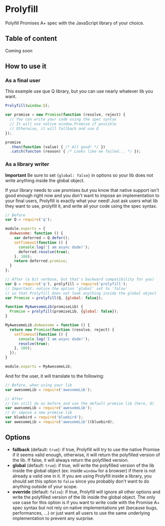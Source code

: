 # Prolyfill

Polyfill Promises A+ spec with the JavaScript library of your choice.

## Table of content

Coming soon

## How to use it

### As a final user

This example use que Q library, but you can use nearly whatever lib you want.

~~~ javascript
Prolyfill(window.Q);

var promise = new Promise(function (resolve, reject) {
  // You can write your code using the spec syntax
  // It will use native window.Promise if possible
  // Otherwise, it will fallback and use Q
});

promise
  .then(function (value) { /* All good! */ })
  .catch(functon (reason) { /* Looks like we failed... */ });
~~~

### As a library writer

**Important** Be sure to set `{global: false}` in options so your lib does not write anything inside the global object.

If your library needs to use promises but you know that native support isn't good enough right now and you don't want to impose an implementation to your final users, Prolyfill is exactly what your need! Just ask users what lib they want to use, prolyfill it, and write all your code using the spec syntax.

~~~ javascript
// Before
var Q = require('q');

module.exports = {
  doAwesome: function () {
    var deferred = Q.defer();
    setTimeout(function () {
      console.log('I am async dude!');
      deferred.resolve(true);
    }, 100);
    return deferred.promise;
  }
};

// After (a bit verbose, but that's backward compatibility for you)
var Q = require('q'), prolyfill = require('prolyfill');
// Important: notice the option 'global' set to 'false'
// so that Prolyfill does not leak anything inside the global object
var Promise = prolyfill(Q, {global: false});

function MyAwesomeLib(promiseLib) {
  Promise = prolyfill(promiseLib, {global: false});
}

MyAwesomeLib.doAwesome = function () {
  return new Promise(function (resolve, reject) {
    setTimeout(function () {
      console.log('I am async dude!');
      resolve(true);
    }, 100);
  });
}

module.exports = MyAwesomeLib;
~~~

And for the user, it will translate to the following:

~~~ javascript
// Before, when using your lib
var awesomeLib = require('awesomeLib');

// After
// Can still do as before and use the default promise lib (here, Q)
var awesomeLib = require('awesomeLib');
// Or impose a new promise lib
var bluebird = require('bluebird');
var awesomeLib = require('awesomeLib')(bluebird);
~~~

## Options

* **fallback** (default: `true`): if true, Prolyfill will try to use the native Promise if it seems valid enough, otherwise, it will return the polyfilled version of the lib. If false, it will always return the polyfilled version.
* **global** (default: `true`): if true, will write the polyfilled version of the lib inside the global object (ex: inside `window` for a browser) if there is not already a valid one in it. If you are using Prolyfill inside a library, you should set this option to `false` since you probably don't want to do anything outside of your scope.
* **override** (default: `false`): if true, Prolyfill will ignore all other options and write the polyfilled version of the lib inside the global object. The only use case for this option is if you want to write code with the Promise A+ spec syntax but not rely on native implementations yet (because bugs, performances, ...) or just want all users to use the same underlying implementation to prevent any surprise.
